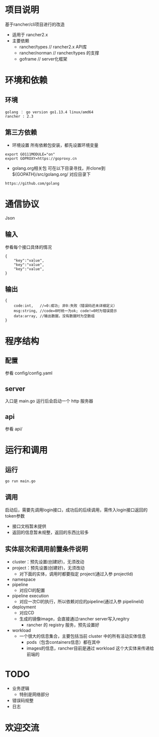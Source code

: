 

# 项目说明
基于rancher/cli项目进行的改造
* 适用于 rancher2.x
* 主要依赖
    * rancher/types       // rancher2.x API库
    * rancher/norman      // rancher/types 的支撑
    * goframe             // server化框架

# 环境和依赖
## 环境
    golang ： go version go1.13.4 linux/amd64
    rancher : 2.3

## 第三方依赖

* 环境设置
所有依赖包安装，都先设置环境变量
```shell
export GO111MODULE="on"
export GOPROXY=https://goproxy.cn
```

* golang.org相关包
可在以下目录寻找，并clone到 ${GOPATH}/src/golang.org/ 对应目录下
```shell
https://github.com/golang
```

# 通信协议
Json
## 输入
参看每个接口具体的情况
```shell
{
    "key":"value",
    "key":"value",
    "key":"value",
}
```

## 输出
```shell
{
    code:int,   //=0:成功; 非0:失败（错误码还未详细定义）
    msg:string, //code=0时统一为ok; code!=0时为错误提示
    data:array, //输出数据，没有数据时为空数组
}
```

# 程序结构
## 配置
参看 config/config.yaml

## server
入口是 main.go
运行后会启动一个 http 服务器

## api
参看 api/


# 运行和调用
## 运行
```shell
go run main.go
```

## 调用
启动后，需要先调用login接口，成功后的后续调用，需传入login接口返回的token参数
* 接口文档暂未提供
* 返回的信息暂未规整，返回的东西比较多

## 实体层次和调用前置条件说明
- cluster：预先设置(创建好)，无须改动
- project：预先设置(创建好)，无须改动
    - 对下面的实体，调用时都要指定 project(通过入参 projectId)
- namespace
- pipeline
    - 对应CI的配置
- pipeline execution
    - 对应一次CI的执行，所以依赖对应的pipeline(通过入参 pipelineId)
- deployment
    - 对应CD
    - 生成的镜像image，会直接通过rancher server写入regitry
        - rancher 的 registry 服务，预先设置好
- workload
    - 一个很大的信息集合，主要包括当前 cluster 中的所有活动实体信息
        - pods（包含containers信息）都在其中
        - images的信息，rancher目前是通过 workload 这个大实体来传递给前端的
                    


# TODO
* 业务逻辑
    - 特别是网络部分
* 错误码规整
* 日志

# 欢迎交流